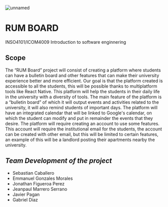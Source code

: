 ![unnamed](https://user-images.githubusercontent.com/47250976/166152700-39eb178a-0f6c-44ae-b1de-3b61f9a2a453.png)

# RUM BOARD
INSO4101/ICOM4009 Introduction to software enginnering

## Scope
The “RUM Board” project will consist of creating a platform where students can have a bulletin board and other features that can make their university experience better and more efficient. Our goal is that the platform created is accessible to all the students, this will be possible thanks to multiplatform tools like React Native. This platform will help the students in their daily life in the university with a diversity of tools. The main feature of the platform is a “bulletin board” of which it will output events and activities related to the university, it will also remind students of important days. The platform will have an integrated calendar that will be linked to Google's calendar, on which the student can modify and put in remainder the events that they desire. The platform will require creating an account to use some features. This account will require the institutional email for the students, the account can be created with other email, but this will be limited to certain features, an example of this will be a landlord posting their apartments nearby the university. 

## *Team Development of the project*
- Sebastian Caballero
- Emmanuel Gonzales Morales
- Jonathan Figueroa Perez
- Jeanpaul Marrero Serrano
- Javier Pagan 
- Gabriel Diaz 




